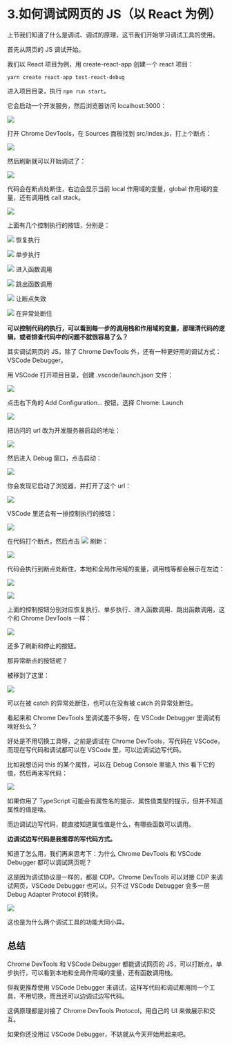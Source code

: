 # 3.如何调试网页的 JS（以 React 为例）

上节我们知道了什么是调试、调试的原理，这节我们开始学习调试工具的使用。

首先从网页的 JS 调试开始。

我们以 React 项目为例，用 create-react-app 创建一个 react 项目：

```
yarn create react-app test-react-debug
```

进入项目目录，执行 `npm run start`。

它会启动一个开发服务，然后浏览器访问 localhost:3000：

![](./images/0ae1f772f4e792eb2438507cb399ece3.webp )

打开 Chrome DevTools，在 Sources 面板找到 src/index.js，打上个断点：

![](./images/d166e1d6b5619f2b6b7d66a0ca6be6a2.webp )

然后刷新就可以开始调试了：

![](./images/e671ddc6e5742226578b2a054d95b45f.webp )

代码会在断点处断住，右边会显示当前 local 作用域的变量，global 作用域的变量，还有调用栈 call stack。


![](./images/620c76c873990400d864f6a73664d306.webp )

上面有几个控制执行的按钮，分别是：

![](./images/2dcffa02bc8e38e5a9aaf20ab3144037.webp ) 恢复执行

![](./images/562beeae97f8ffce8b86caf715925793.webp ) 单步执行

![](./images/42ed0e42c9f1a7f996539eabfd544f0c.webp ) 进入函数调用

![](./images/0ad4da0f02bc43bbb3fde9edb7a61f95.webp ) 跳出函数调用


![](./images/886d330976107f6968258ff8c44e2ccc.webp ) 让断点失效

![](./images/d083ca641f9248eb8d5036daacc5b79d.webp ) 在异常处断住

**可以控制代码的执行，可以看到每一步的调用栈和作用域的变量，那理清代码的逻辑，或者排查代码中的问题不就很容易了么？**

其实调试网页的 JS，除了 Chrome DevTools 外，还有一种更好用的调试方式： VSCode Debugger。

用 VSCode 打开项目目录，创建 .vscode/launch.json 文件：

![](./images/cd03afa0ed4eea148fcdbadc335f2954.webp )

点击右下角的 Add Configuration... 按钮，选择 Chrome: Launch

![](./images/c11872f0ca87e3466345794d56804aa2.webp )

把访问的 url 改为开发服务器启动的地址：

![](./images/8986a918d15e42745d4d3e0f1cdb5845.webp )

然后进入 Debug 窗口，点击启动：

![](./images/ee3e7ca9fbff2d70c697972477b26e51.webp )

你会发现它启动了浏览器，并打开了这个 url：

![](./images/bb35fb1d500887c965dcaed64c08a605.webp )

VSCode 里还会有一排控制执行的按钮：

![](./images/00b000c01c820c6198f158ee5e5cefbf.webp )

在代码打个断点，然后点击 ![](./images/8f980b73c7bd612773d0baa7f4fb4ba6.webp )
 刷新：
 
![](./images/5eca3bb1e967d2d601d4c62860157eba.webp )

代码会执行到断点处断住，本地和全局作用域的变量，调用栈等都会展示在左边：


![](./images/abb375c4c7a133c390e9ceb0deeebc41.webp )

![](./images/16a7f4a277384a76a8dfc740307f2af9.webp )

上面的控制按钮分别对应恢复执行、单步执行、进入函数调用、跳出函数调用，这个和 Chrome DevTools 一样：

![](./images/0018a0bbd9b2a9fd0fe91db6ad3dacd9.webp )

还多了刷新和停止的按钮。

那异常断点的按钮呢？

被移到了这里：

![](./images/6a78dd72622a3a684ee147b137acd704.webp )

可以在被 catch 的异常处断住，也可以在没有被 catch 的异常处断住。

看起来和 Chrome DevTools 里调试差不多呀，在 VSCode Debugger 里调试有啥好处么？

好处是不用切换工具呀，之前是调试在 Chrome DevTools，写代码在 VSCode，而现在写代码和调试都可以在 VSCode 里，可以边调试边写代码。

比如我想访问 this 的某个属性，可以在 Debug Console 里输入 this 看下它的值，然后再来写代码：

![](./images/80dd6fb77187d4e1d406922177a29071.webp )

如果你用了 TypeScript 可能会有属性名的提示、属性值类型的提示，但并不知道属性的值是啥。

而边调试边写代码，能直接知道属性值是什么，有哪些函数可以调用。

**边调试边写代码是我推荐的写代码方式。**

知道了怎么用，我们再来思考下：为什么 Chrome DevTools 和 VSCode Debugger 都可以调试网页呢？

这是因为调试协议是一样的，都是 CDP。Chrome DevTools 可以对接 CDP 来调试网页，VSCode Debugger 也可以。只不过 VSCode Debugger 会多一层 Debug Adapter Protocol 的转换。

![](./images/0ba3159f68f52315dbc93b2ba75ef8f0.webp )

这也是为什么两个调试工具的功能大同小异。

## 总结

Chrome DevTools 和 VSCode Debugger 都能调试网页的 JS，可以打断点，单步执行，可以看到本地和全局作用域的变量，还有函数调用栈。

但我更推荐使用 VSCode Debugger 来调试，这样写代码和调试都用同一个工具，不用切换，而且还可以边调试边写代码。

这俩原理都是对接了 Chrome DevTools Protocol，用自己的 UI 来做展示和交互。

如果你还没用过 VSCode Debugger，不妨就从今天开始用起来吧。
